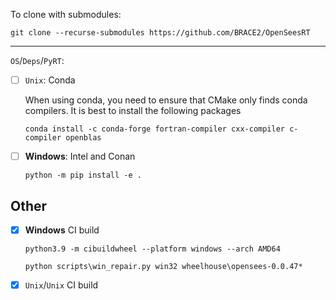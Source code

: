 

To clone with submodules:

```shell
git clone --recurse-submodules https://github.com/BRACE2/OpenSeesRT
```



----------------------------------------------------------



`OS`/`Deps`/`PyRT`:


- [ ] `Unix`: Conda

  When using conda, you need to ensure that CMake only
  finds conda compilers. It is best to install the following packages

  ```shell
  conda install -c conda-forge fortran-compiler cxx-compiler c-compiler openblas
  ```


- [ ] **Windows**: Intel and Conan

  ```shell
  python -m pip install -e .
  ```



## Other

- [x] **Windows** CI build

  ```shell
  python3.9 -m cibuildwheel --platform windows --arch AMD64
  
  python scripts\win_repair.py win32 wheelhouse\opensees-0.0.47*
  ```


- [x] `Unix`/`Unix` CI build

